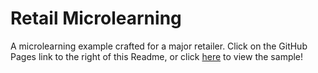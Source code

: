# Retail Microlearning
 A microlearning example crafted for a major retailer.
 Click on the GitHub Pages link to the right of this Readme, or click [here](https://haleyscomet1p.github.io/Retail-Microlearning/#/) to view the sample!
